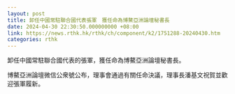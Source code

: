 ```yaml
---
layout: post
title: 卸任中國常駐聯合國代表張軍　獲任命為博鰲亞洲論壇秘書長
date: 2024-04-30 22:30:50.000000000 +08:00
link: https://news.rthk.hk/rthk/ch/component/k2/1751288-20240430.htm
categories: rthk
---
```


卸任中國常駐聯合國代表的張軍，獲任命為博鰲亞洲論壇秘書長。

博鰲亞洲論壇微信公衆號公布，理事會通過有關任命決議，理事長潘基文祝賀並歡迎張軍履新。
